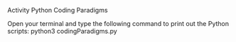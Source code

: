 Activity Python Coding Paradigms 

Open your terminal and type the following command to print out the Python scripts: python3 codingParadigms.py 